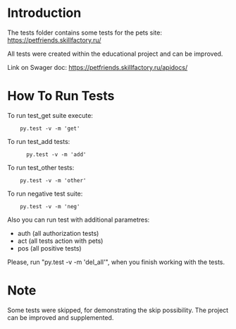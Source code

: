 # Introduction

The tests folder contains some tests for the pets site: https://petfriends.skillfactory.ru/

All tests were created within the educational project and can be improved.

Link on Swager doc: https://petfriends.skillfactory.ru/apidocs/ 

# How To Run Tests

To run test_get suite execute:

        py.test -v -m 'get'
  
To run test_add tests:

          py.test -v -m 'add'
  
To run test_other tests:

        py.test -v -m 'other'
  
To run negative test suite:
        
        py.test -v -m 'neg'
  
Also you can run test with additional parametres: 
  - auth (all authorization tests)
  - act (all tests action with pets)
  - pos (all positive tests)

Please, run "py.test -v -m 'del_all'", when you finish working with the tests.

# Note

Some tests were skipped, for demonstrating the skip possibility. The project can be improved and supplemented.

